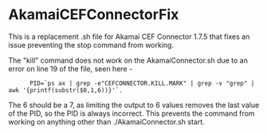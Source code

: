 # AkamaiCEFConnectorFix
This is a replacement .sh file for Akamai CEF Connector 1.7.5 that fixes an issue preventing the stop command from working. 


The "kill" command does not work on the AkamaiConnector.sh due to an error on line 19 of the file, seen here -

          PID=`ps ax | grep -e"CEFCONNECTOR.KILL.MARK" | grep -v "grep" | awk '{printf(substr($0,1,6))}'`.

The 6 should be a 7, as limiting the output to 6 values removes the last value of the PID, so the PID is always incorrect. This prevents the command from working on anything other than ./AkamaiConnector.sh start.
